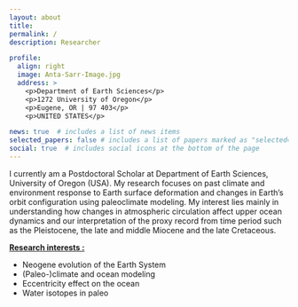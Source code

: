 ```yaml
---
layout: about
title: 
permalink: /
description: Researcher 

profile:
  align: right
  image: Anta-Sarr-Image.jpg
  address: >
    <p>Department of Earth Sciences</p>
    <p>1272 University of Oregon</p>
    <p>Eugene, OR | 97 403</p>
    <p>UNITED STATES</p>

news: true  # includes a list of news items
selected_papers: false # includes a list of papers marked as "selected={true}"
social: true  # includes social icons at the bottom of the page
---
```


I currently am a Postdoctoral Scholar at Department of Earth Sciences, University of Oregon (USA). My research focuses on past climate and environment response to Earth surface deformation and changes in Earth’s orbit configuration using paleoclimate modeling.  My interest lies mainly in understanding how changes in atmospheric circulation affect upper ocean dynamics and our interpretation of the proxy record from time period such as the Pleistocene, the late and middle Miocene and the late Cretaceous. 
  
__<u>Research interests :</u>__

- Neogene evolution of the Earth System 
- (Paleo-)climate and ocean modeling
- Eccentricity effect on the ocean
- Water isotopes in paleo







